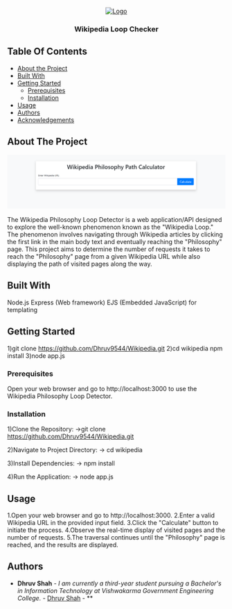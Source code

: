 <br/>
<p align="center">
  <a href="https://github.com/Dhruv9544/Wikipedia">
    <img src="images/logo.png" alt="Logo" width="80" height="80">
  </a>

  <h3 align="center">Wikipedia Loop Checker</h3>

</p>

## Table Of Contents

- [About the Project](#about-the-project)
- [Built With](#built-with)
- [Getting Started](#getting-started)
  - [Prerequisites](#prerequisites)
  - [Installation](#installation)
- [Usage](#usage)
- [Authors](#authors)
- [Acknowledgements](#acknowledgements)

## About The Project

![Screen Shot](public\Wikipedia(1).png)

The Wikipedia Philosophy Loop Detector is a web application/API designed to explore the well-known phenomenon known as the "Wikipedia Loop." The phenomenon involves navigating through Wikipedia articles by clicking the first link in the main body text and eventually reaching the "Philosophy" page. This project aims to determine the number of requests it takes to reach the "Philosophy" page from a given Wikipedia URL while also displaying the path of visited pages along the way.

## Built With

Node.js
Express (Web framework)
EJS (Embedded JavaScript) for templating

## Getting Started

1)git clone https://github.com/Dhruv9544/Wikipedia.git
2)cd wikipedia
npm install
3)node app.js

### Prerequisites

Open your web browser and go to http://localhost:3000 to use the Wikipedia Philosophy Loop Detector.

### Installation

1)Clone the Repository:
->git clone https://github.com/Dhruv9544/Wikipedia.git

2)Navigate to Project Directory:
-> cd wikipedia

3)Install Dependencies:
-> npm install

4)Run the Application:
-> node app.js

## Usage

1.Open your web browser and go to http://localhost:3000.
2.Enter a valid Wikipedia URL in the provided input field.
3.Click the "Calculate" button to initiate the process.
4.Observe the real-time display of visited pages and the number of requests.
5.The traversal continues until the "Philosophy" page is reached, and the results are displayed.

## Authors

- **Dhruv Shah** - _I am currently a third-year student pursuing a Bachelor's in Information Technology at Vishwakarma Government Engineering College._ - [Dhruv Shah]() - \*\*
